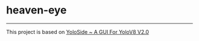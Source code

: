 # heaven-eye
---

This project is based on [YoloSide ~ A GUI For YoloV8 V2.0](https://github.com/Jai-wei/YOLOv8-PySide6-GUI)